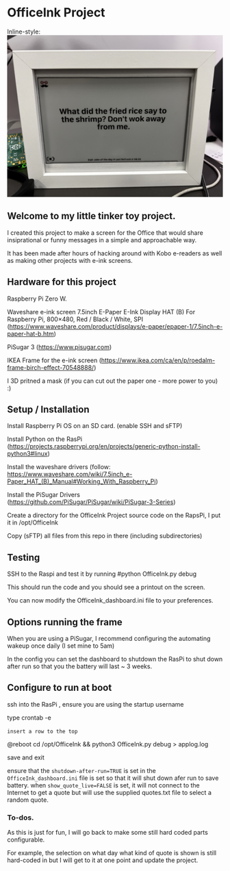 # OfficeInk Project

Inline-style: 
![alt text](https://github.com/noonasGit/OfficeInk/blob/main/IMG_8304.jpeg "The Frame Project")

## Welcome to my little tinker toy project.

I created this project to make a screen for the Office that would share insiprational or funny messages in a simple and approachable way.

It has been made after hours of hacking around with Kobo e-readers as well as making other projects with e-ink screens.

## Hardware for this project

Raspberry Pi Zero W.

Waveshare e-ink screen 7.5inch E-Paper E-Ink Display HAT (B) For Raspberry Pi, 800×480, Red / Black / White, SPI (https://www.waveshare.com/product/displays/e-paper/epaper-1/7.5inch-e-paper-hat-b.htm)

PiSugar 3 (https://www.pisugar.com)

IKEA Frame for the e-ink screen (https://www.ikea.com/ca/en/p/roedalm-frame-birch-effect-70548888/)

I 3D pritned a mask (if you can cut out the paper one - more power to you) :)

## Setup / Installation

Install Raspberry Pi OS on an SD card. (enable SSH and sFTP)

Install Python on the RasPi (https://projects.raspberrypi.org/en/projects/generic-python-install-python3#linux)

Install the waveshare drivers (follow: https://www.waveshare.com/wiki/7.5inch_e-Paper_HAT_(B)_Manual#Working_With_Raspberry_Pi)

Install the PiSugar Drivers (https://github.com/PiSugar/PiSugar/wiki/PiSugar-3-Series)

Create a directory for the OfficeInk Project source code on the RapsPi, I put it in /opt/OfficeInk

Copy (sFTP) all files from this repo in there (including subdirectories)

## Testing

SSH to the Raspi and test it by running #python OfficeInk.py debug

This should run the code and you should see a printout on the screen.

You can now modify the OfficeInk_dashboard.ini file to your preferences.

## Options running the frame

When you are using a PiSugar, I recommend configuring the automating wakeup once daily (I set mine to 5am)

In the config you can set the dashboard to shutdown the RasPi to shut down after run so that you the battery will last ~ 3 weeks.

## Configure to run at boot
ssh into the RasPi , ensure you are using the startup username

type crontab -e

`insert a row to the top`

@reboot cd /opt/OfficeInk && python3 OfficeInk.py debug > applog.log

save and exit

ensure that the `shutdown-after-run=TRUE` is set in the `OfficeInk_dashboard.ini` file is set so that it will shut down afer run to save battery.
when `show_quote_live=FALSE` is set, it will not connect to the Internet to get a quote but will use the supplied quotes.txt file to select a random quote.

### To-dos.

As this is just for fun, I will go back to make some still hard coded parts configurable.

For example, the selection on what day what kind of quote is shown is still hard-coded in but I will get to it at one point and update the project.

